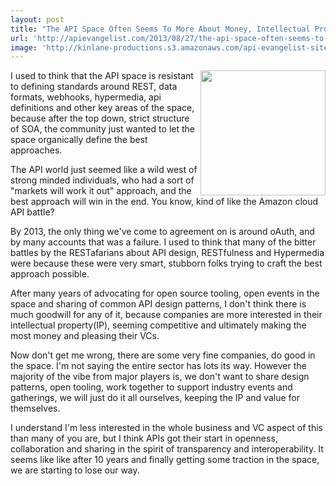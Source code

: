 ```yaml
---
layout: post
title: "The API Space Often Seems To More About Money, Intellectual Property and Competition, Than Interoperability Sometimes"
url: 'http://apievangelist.com/2013/08/27/the-api-space-often-seems-to-more-about-money-ip-and-competition-than-interoperability-sometimes/'
image: 'http://kinlane-productions.s3.amazonaws.com/api-evangelist-site/blog/bw-greed.png'
---
```


<img class="c1" src="https://s3.amazonaws.com/kinlane-productions/bw-icons/bw-greed.png" alt="" width="200" align="right" />

I used to think that the API space is resistant to defining standards around REST, data formats, webhooks, hypermedia, api definitions and other key areas of the space, because after the top down, strict structure of SOA, the community just wanted to let the space organically define the best approaches.

The API world just seemed like a wild west of strong minded individuals, who had a sort of "markets will work it out" approach, and the best approach will win in the end. You know, kind of like the Amazon cloud API battle?

By 2013, the only thing we've come to agreement on is around oAuth, and by many accounts that was a failure. I used to think that many of the bitter battles by the RESTafarians about API design, RESTfulness and Hypermedia were because these were very smart, stubborn folks trying to craft the best approach possible.

After many years of advocating for open source tooling, open events in the space and sharing of common API design patterns, I don't think there is much goodwill for any of it, because companies are more interested in their intellectual property(IP), seeming competitive and ultimately making the most money and pleasing their VCs.

Now don't get me wrong, there are some very fine companies, do good in the space. I'm not saying the entire sector has lots its way. However the majority of the vibe from major players is, we don't want to share design patterns, open tooling, work together to support industry events and gatherings, we will just do it all ourselves, keeping the IP and value for themselves.

I understand I'm less interested in the whole business and VC aspect of this than many of you are, but I think APIs got their start in openness, collaboration and sharing in the spirit of transparency and interoperability. It seems like like after 10 years and finally getting some traction in the space, we are starting to lose our way.